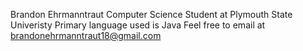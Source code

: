 Brandon Ehrmanntraut
Computer Science Student at Plymouth State Univeristy
Primary language used is Java
Feel free to email at brandonehrmanntraut18@gmail.com
